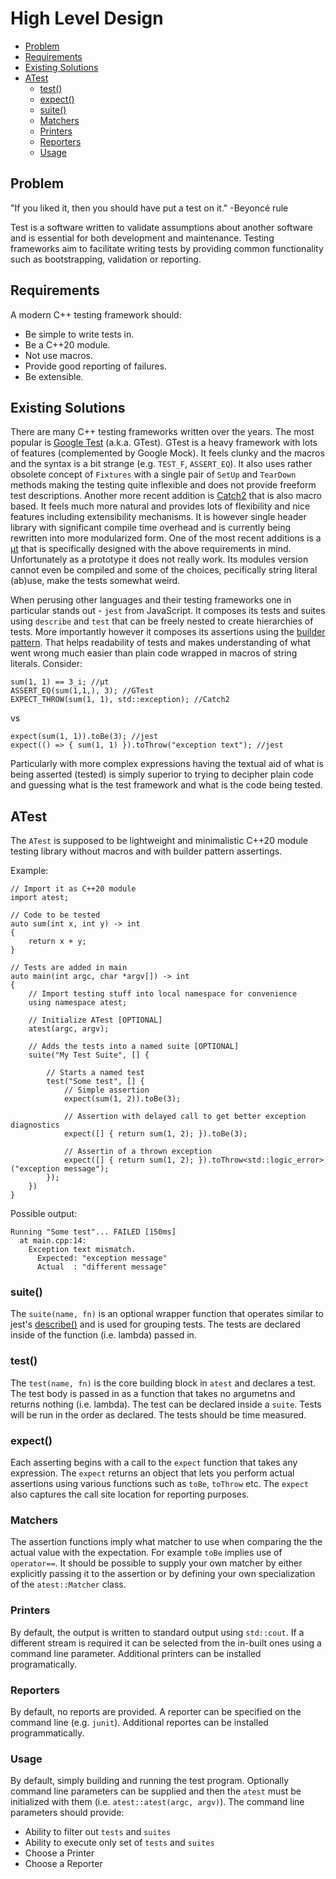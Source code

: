 # High Level Design

-   [Problem](#problem)
-   [Requirements](#requirements)
-   [Existing Solutions](#existing-solutions)
-   [ATest](#atest)
    -   [test()](#test)
    -   [expect()](#expect)
    -   [suite()](#suite)
    -   [Matchers](#matchers)
    -   [Printers](#printer)
    -   [Reporters](#reporter)
    -   [Usage](#usage)

## Problem

"If you liked it, then you should have put a test on it." -Beyoncé rule

Test is a software written to validate assumptions about another software and is essential for both development and maintenance. Testing frameworks aim to facilitate writing tests by providing common functionality such as bootstrapping, validation or reporting.

## Requirements

A modern C++ testing framework should:

-   Be simple to write tests in.
-   Be a C++20 module.
-   Not use macros.
-   Provide good reporting of failures.
-   Be extensible.

## Existing Solutions

There are many C++ testing frameworks written over the years. The most popular is [Google Test](https://github.com/google/googletest) (a.k.a. GTest). GTest is a heavy framework with lots of features (complemented by Google Mock). It feels clunky and the macros and the syntax is a bit strange (e.g. `TEST_F`, `ASSERT_EQ`). It also uses rather obsolete concept of `Fixtures` with a single pair of `SetUp` and `TearDown` methods making the testing quite inflexible and does not provide freeform test descriptions. Another more recent addition is [Catch2](https://github.com/catchorg/Catch2) that is also macro based. It feels much more natural and provides lots of flexibility and nice features including extensibility mechanisms. It is however single header library with significant compile time overhead and is currently being rewritten into more modularized form. One of the most recent additions is a [μt](https://github.com/boost-ext/ut) that is specifically designed with the above requirements in mind. Unfortunately as a prototype it does not really work. Its modules version cannot even be compiled and some of the choices, pecifically string literal (ab)use, make the tests somewhat weird.

When perusing other languages and their testing frameworks one in particular stands out - `jest` from JavaScript. It composes its tests and suites using `describe` and `test` that can be freely nested to create hierarchies of tests. More importantly however it composes its assertions using the [builder pattern](https://en.wikipedia.org/wiki/Builder_pattern). That helps readability of tests and makes understanding of what went wrong much easier than plain code wrapped in macros of string literals. Consider:

```
sum(1, 1) == 3_i; //μt
ASSERT_EQ(sum(1,1,), 3); //GTest
EXPECT_THROW(sum(1, 1), std::exception); //Catch2
```

vs

```
expect(sum(1, 1)).toBe(3); //jest
expect(() => { sum(1, 1) }).toThrow("exception text"); //jest
```

Particularly with more complex expressions having the textual aid of what is being asserted (tested) is simply superior to trying to decipher plain code and guessing what is the test framework and what is the code being tested.

## ATest

The `ATest` is supposed to be lightweight and minimalistic C++20 module testing library without macros and with builder pattern assertings.

Example:

```
// Import it as C++20 module
import atest;

// Code to be tested
auto sum(int x, int y) -> int
{
    return x + y;
}

// Tests are added in main
auto main(int argc, char *argv[]) -> int
{
    // Import testing stuff into local namespace for convenience
    using namespace atest;

    // Initialize ATest [OPTIONAL]
    atest(argc, argv);

    // Adds the tests into a named suite [OPTIONAL]
    suite("My Test Suite", [] {

        // Starts a named test
        test("Some test", [] {
            // Simple assertion
            expect(sum(1, 2)).toBe(3);

            // Assertion with delayed call to get better exception diagnostics
            expect([] { return sum(1, 2); }).toBe(3);

            // Assertin of a thrown exception
            expect([] { return sum(1, 2); }).toThrow<std::logic_error>("exception message");
        });
    })
}
```

Possible output:

```
Running "Some test"... FAILED [150ms]
  at main.cpp:14:
    Exception text mismatch.
      Expected: "exception message"
      Actual  : "different message"
```

### suite()

The `suite(name, fn)` is an optional wrapper function that operates similar to jest's [describe()](https://jestjs.io/docs/api#describename-fn) and is used for grouping tests. The tests are declared inside of the function (i.e. lambda) passed in.

### test()

The `test(name, fn)` is the core building block in `atest` and declares a test. The test body is passed in as a function that takes no argumetns and returns nothing (i.e. lambda). The test can be declared inside a `suite`. Tests will be run in the order as declared. The tests should be time measured.

### expect()

Each asserting begins with a call to the `expect` function that takes any expression. The `expect` returns an object that lets you perform actual assertions using various functions such as `toBe`, `toThrow` etc. The `expect` also captures the call site location for reporting purposes.

### Matchers

The assertion functions imply what matcher to use when comparing the the actual value with the expectation. For example `toBe` implies use of `operator==`. It should be possible to supply your own matcher by either explicitly passing it to the assertion or by defining your own specialization of the `atest::Matcher` class.

### Printers

By default, the output is written to standard output using `std::cout`. If a different stream is required it can be selected from the in-built ones using a command line parameter. Additional printers can be installed programatically.

### Reporters

By default, no reports are provided. A reporter can be specified on the command line (e.g. `junit`). Additional reportes can be installed programmatically.

### Usage

By default, simply building and running the test program. Optionally command line parameters can be supplied and then the `atest` must be initialized with them (i.e. `atest::atest(argc, argv)`). The command line parameters should provide:

-   Ability to filter out `tests` and `suites`
-   Ability to execute only set of `tests` and `suites`
-   Choose a Printer
-   Choose a Reporter
